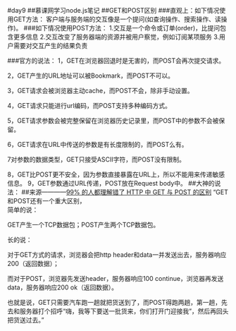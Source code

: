 #day9
##慕课网学习node.js笔记
##GET和POST区别
###直观上：如下情况使用GET方法：
        客户端与服务端的交互像是一个提问(如查询操作、搜索操作、读操作)。
###如下情况使用POST方法：
       1.交互是一个命令或订单(order)，比提问包含更多信息 
       2.交互改变了服务器端的资源并被用户察觉，例如订阅某项服务 
       3.用户需要对交互产生的结果负责 

###官方的说法：
1，GET在浏览器回退时是无害的，而POST会再次提交请求。

2，GET产生的URL地址可以被Bookmark，而POST不可以。

3，GET请求会被浏览器主动cache，而POST不会，除非手动设置。

4，GET请求只能进行url编码，而POST支持多种编码方式。

5，GET请求参数会被完整保留在浏览器历史记录里，而POST中的参数不会被保留。

6，GET请求在URL中传送的参数是有长度限制的，而POST么有。

7对参数的数据类型，GET只接受ASCII字符，而POST没有限制。

8，GET比POST更不安全，因为参数直接暴露在URL上，所以不能用来传递敏感信息。
9，GET参数通过URL传递，POST放在Request body中。
##大神的说法：
##来源————[99% 的人都理解错了 HTTP 中 GET 与 POST 的区别](http://mp.weixin.qq.com/s?__biz=MzI3NzIzMzg3Mw==&mid=100000054&idx=1&sn=71f6c214f3833d9ca20b9f7dcd9d33e4#rd)
“GET和POST还有一个重大区别，  
简单的说：

GET产生一个TCP数据包；POST产生两个TCP数据包。

长的说：

对于GET方式的请求，浏览器会把http header和data一并发送出去，服务器响应200（返回数据）；

而对于POST，浏览器先发送header，服务器响应100 continue，浏览器再发送data，服务器响应200 ok（返回数据）。

也就是说，GET只需要汽车跑一趟就把货送到了，而POST得跑两趟，第一趟，先去和服务器打个招呼“嗨，我等下要送一批货来，你们打开门迎接我”，然后再回头把货送过去。”
